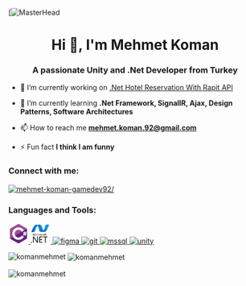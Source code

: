 [![MasterHead](https://www.mantis-robotics.com/wp-content/uploads/2022/03/0_BhI2ZKAxMW5ujVkv.png)

<h1 align="center">Hi 👋, I'm Mehmet Koman</h1>
<h3 align="center">A passionate Unity and .Net Developer from Turkey</h3>

- 🔭 I’m currently working on [.Net Hotel Reservation With Rapit API](https://github.com/KomanMehmet/Hotel_Web_With_RapidApi)

- 🌱 I’m currently learning **.Net Framework, SignalIR, Ajax, Design Patterns, Software Architectures**

- 📫 How to reach me **mehmet.koman.92@gmail.com**

- ⚡ Fun fact **I think I am funny**

<h3 align="left">Connect with me:</h3>
<p align="left">
<a href="https://linkedin.com/in/mehmet-koman-gamedev92/" target="blank"><img align="center" src="https://raw.githubusercontent.com/rahuldkjain/github-profile-readme-generator/master/src/images/icons/Social/linked-in-alt.svg" alt="mehmet-koman-gamedev92/" height="30" width="40" /></a>
</p>

<h3 align="left">Languages and Tools:</h3>
<p align="left"> <a href="https://www.w3schools.com/cs/" target="_blank" rel="noreferrer"> <img src="https://raw.githubusercontent.com/devicons/devicon/master/icons/csharp/csharp-original.svg" alt="csharp" width="40" height="40"/> </a> <a href="https://dotnet.microsoft.com/" target="_blank" rel="noreferrer"> <img src="https://raw.githubusercontent.com/devicons/devicon/master/icons/dot-net/dot-net-original-wordmark.svg" alt="dotnet" width="40" height="40"/> </a> <a href="https://www.figma.com/" target="_blank" rel="noreferrer"> <img src="https://www.vectorlogo.zone/logos/figma/figma-icon.svg" alt="figma" width="40" height="40"/> </a> <a href="https://git-scm.com/" target="_blank" rel="noreferrer"> <img src="https://www.vectorlogo.zone/logos/git-scm/git-scm-icon.svg" alt="git" width="40" height="40"/> </a> <a href="https://www.microsoft.com/en-us/sql-server" target="_blank" rel="noreferrer"> <img src="https://www.svgrepo.com/show/303229/microsoft-sql-server-logo.svg" alt="mssql" width="40" height="40"/> </a> <a href="https://unity.com/" target="_blank" rel="noreferrer"> <img src="https://www.vectorlogo.zone/logos/unity3d/unity3d-icon.svg" alt="unity" width="40" height="40"/> </a> </p>

<p><img align="left" src="https://github-readme-stats.vercel.app/api/top-langs?username=komanmehmet&show_icons=true&locale=en&layout=compact" alt="komanmehmet" /></p>

<p>&nbsp;<img align="center" src="https://github-readme-stats.vercel.app/api?username=komanmehmet&show_icons=true&locale=en" alt="komanmehmet" /></p>

<p><img align="center" src="https://github-readme-streak-stats.herokuapp.com/?user=komanmehmet&" alt="komanmehmet" /></p>
